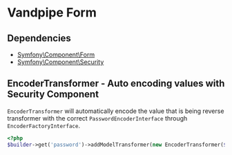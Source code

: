 Vandpipe Form
==============

Dependencies
------------

* [Symfony\Component\Form](http://github.com/symfony/Form)
* [Symfony\Component\Security](http://github.com/symfony/Security)

EncoderTransformer - Auto encoding values with Security Component
-----------------------------------------------------------------

`EncoderTransformer` will automatically encode the value that is being reverse transformer with the correct
`PasswordEncoderInterface` through `EncoderFactoryInterface`.

``` php
<?php
$builder->get('password')->addModelTransformer(new EncoderTransformer($encoderFactory, $user))
```
